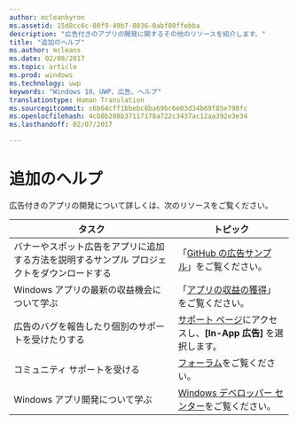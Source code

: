 ```yaml
---
author: mcleanbyron
ms.assetid: 15d8cc6c-80f9-49b7-8036-0abf80ffebba
description: "広告付きのアプリの開発に関するその他のリソースを紹介します。"
title: "追加のヘルプ"
ms.author: mcleans
ms.date: 02/08/2017
ms.topic: article
ms.prod: windows
ms.technology: uwp
keywords: "Windows 10、UWP、広告、ヘルプ"
translationtype: Human Translation
ms.sourcegitcommit: c6b64cff1bbebc8ba69bc6e03d34b69f85e798fc
ms.openlocfilehash: 4cb0b288b37117178a722c3437ac12aa392e3e34
ms.lasthandoff: 02/07/2017

---
```


# <a name="additional-help"></a>追加のヘルプ




広告付きのアプリの開発について詳しくは、次のリソースをご覧ください。

|  タスク    | トピック |               
|----------|-------|
| バナーやスポット広告をアプリに追加する方法を説明するサンプル プロジェクトをダウンロードする     |「[GitHub の広告サンプル](http://aka.ms/githubads)」をご覧ください。       |
| Windows アプリの最新の収益機会について学ぶ     | 「[アプリの収益の獲得](https://developer.microsoft.com/store/monetize)」をご覧ください。        |
| 広告のバグを報告したり個別のサポートを受けたりする     | [サポート ページ](https://go.microsoft.com/fwlink/p/?LinkId=331508)にアクセスし、**[In-App 広告]** を選択します。        |
| コミュニティ サポートを受ける     | [フォーラム](http://go.microsoft.com/fwlink/p/?LinkId=401266)をご覧ください。       |
| Windows アプリ開発について学ぶ     | [Windows デベロッパー センター](https://developer.microsoft.com/windows)をご覧ください。        |



 

 

 

